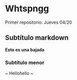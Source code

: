 # Whtspngg
Primer repositorio: Jueves 04/20 
## Subtítulo markdown 
**Esto es una bajada** 
### Subtítulo menor 
~ Hellohello ~ 
